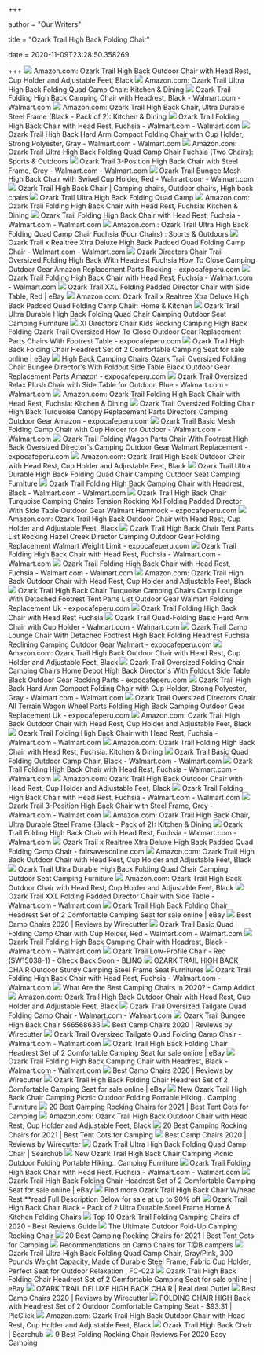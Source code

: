 +++
        
author = "Our Writers"
        
title = "Ozark Trail High Back Folding Chair"
        
date = 2020-11-09T23:28:50.358269
        
+++
[ ![](https://images-na.ssl-images-amazon.com/images/I/71icPMDhMZL._AC_SL1500_.jpg)](https://images-na.ssl-images-amazon.com/images/I/71icPMDhMZL._AC_SL1500_.jpg) Amazon.com: Ozark Trail High Back Outdoor Chair with Head Rest, Cup Holder  and Adjustable Feet, Black
[ ![](https://images-na.ssl-images-amazon.com/images/I/41LGTMqWBbL._AC_.jpg)](https://images-na.ssl-images-amazon.com/images/I/41LGTMqWBbL._AC_.jpg) Amazon.com: Ozark Trail Ultra High Back Folding Quad Camp Chair: Kitchen &  Dining
[ ![](https://i5.walmartimages.com/asr/97d67259-1e66-48c9-b180-be1c11954624_1.cc828308831f0b7b9a004f4e6c8f1084.jpeg)](https://i5.walmartimages.com/asr/97d67259-1e66-48c9-b180-be1c11954624_1.cc828308831f0b7b9a004f4e6c8f1084.jpeg) Ozark Trail Folding High Back Camping Chair with Headrest, Black -  Walmart.com - Walmart.com
[ ![](https://images-na.ssl-images-amazon.com/images/I/61f1yD4-okL._AC_SL1000_.jpg)](https://images-na.ssl-images-amazon.com/images/I/61f1yD4-okL._AC_SL1000_.jpg) Amazon.com: Ozark Trail High Back Chair, Ultra Durable Steel Frame (Black -  Pack of 2): Kitchen & Dining
[ ![](https://i5.walmartimages.com/asr/536af104-dbc3-4f44-9965-58a02dc05bb8.1bffb83ec2735b1cf3af43994c3e668b.jpeg)](https://i5.walmartimages.com/asr/536af104-dbc3-4f44-9965-58a02dc05bb8.1bffb83ec2735b1cf3af43994c3e668b.jpeg) Ozark Trail Folding High Back Chair with Head Rest, Fuchsia - Walmart.com -  Walmart.com
[ ![](https://i5.walmartimages.com/asr/bff391e0-1a0a-4481-9641-5a450686d1eb_1.4bae87e4b6caff021bfe33912d50c0ce.jpeg)](https://i5.walmartimages.com/asr/bff391e0-1a0a-4481-9641-5a450686d1eb_1.4bae87e4b6caff021bfe33912d50c0ce.jpeg) Ozark Trail High Back Hard Arm Compact Folding Chair with Cup Holder,  Strong Polyester, Gray - Walmart.com - Walmart.com
[ ![](https://images-na.ssl-images-amazon.com/images/I/51GZMColJaL._AC_SX425_.jpg)](https://images-na.ssl-images-amazon.com/images/I/51GZMColJaL._AC_SX425_.jpg) Amazon.com: Ozark Trail Ultra High Back Folding Quad Camp Chair Fuchsia  (Two Chairs): Sports & Outdoors
[ ![](https://i5.walmartimages.com/asr/eaa1158b-8145-46cf-bd35-ce49a4510ccc_1.74140107e9a9aa6ca1c32d59853ffad5.jpeg?odnWidth=612&odnHeight=612&odnBg=ffffff)](https://i5.walmartimages.com/asr/eaa1158b-8145-46cf-bd35-ce49a4510ccc_1.74140107e9a9aa6ca1c32d59853ffad5.jpeg?odnWidth=612&odnHeight=612&odnBg=ffffff) Ozark Trail 3-Position High Back Chair with Steel Frame, Grey - Walmart.com  - Walmart.com
[ ![](https://i5.walmartimages.com/asr/8439a7cd-e969-48e1-889d-24aa21affff4_2.ec3038b5a1eb3cde490a5973d3768c65.jpeg)](https://i5.walmartimages.com/asr/8439a7cd-e969-48e1-889d-24aa21affff4_2.ec3038b5a1eb3cde490a5973d3768c65.jpeg) Ozark Trail Bungee Mesh High Back Chair with Swivel Cup Holder, Red -  Walmart.com - Walmart.com
[ ![](https://i.pinimg.com/originals/0b/ea/ca/0beacadc81e72ab75dbe9e4c64f328e2.jpg)](https://i.pinimg.com/originals/0b/ea/ca/0beacadc81e72ab75dbe9e4c64f328e2.jpg) Ozark Trail High Back Chair | Camping chairs, Outdoor chairs, High back  chairs
[ ![](https://images.campingchair.biz/l-m/ultra-back-folding-quad-camp-xe2mI_FUX-WxGQ.jpg)](https://images.campingchair.biz/l-m/ultra-back-folding-quad-camp-xe2mI_FUX-WxGQ.jpg) Ozark Trail Ultra High Back Folding Quad Camp
[ ![](https://images-na.ssl-images-amazon.com/images/I/71yrOaYsYxL._AC_SL1000_.jpg)](https://images-na.ssl-images-amazon.com/images/I/71yrOaYsYxL._AC_SL1000_.jpg) Amazon.com: Ozark Trail Folding High Back Chair with Head Rest, Fuchsia:  Kitchen & Dining
[ ![](https://i5.walmartimages.com/asr/26696fe0-9e21-4125-99d2-d5685e2d99ac.09e333f0c12b16bb23910f0cebf9e9b9.jpeg)](https://i5.walmartimages.com/asr/26696fe0-9e21-4125-99d2-d5685e2d99ac.09e333f0c12b16bb23910f0cebf9e9b9.jpeg) Ozark Trail Folding High Back Chair with Head Rest, Fuchsia - Walmart.com -  Walmart.com
[ ![](https://images-na.ssl-images-amazon.com/images/I/61CTii2Q%2BWL._AC_SX425_.jpg)](https://images-na.ssl-images-amazon.com/images/I/61CTii2Q%2BWL._AC_SX425_.jpg) Amazon.com : Ozark Trail Ultra High Back Folding Quad Camp Chair Fuchsia  (Four Chairs) : Sports & Outdoors
[ ![](https://i5.walmartimages.com/asr/f332755f-7f61-4c7b-bc9b-4f77aa1e93ff_1.441d3750b5c7380c766a0e82fad15791.jpeg)](https://i5.walmartimages.com/asr/f332755f-7f61-4c7b-bc9b-4f77aa1e93ff_1.441d3750b5c7380c766a0e82fad15791.jpeg) Ozark Trail x Realtree Xtra Deluxe High Back Padded Quad Folding Camp Chair  - Walmart.com - Walmart.com
[ ![](https://www.expocafeperu.com/w/2019/12/ozark-directors-chair-ozark-trail-oversized-folding-chair-ozark-trail-high-back-chair-with-headrest-fuchsia-ozark-trail-oversized-chair-how-to-close.jpg)](https://www.expocafeperu.com/w/2019/12/ozark-directors-chair-ozark-trail-oversized-folding-chair-ozark-trail-high-back-chair-with-headrest-fuchsia-ozark-trail-oversized-chair-how-to-close.jpg) Ozark Directors Chair Trail Oversized Folding High Back With Headrest  Fuchsia How To Close Camping Outdoor Gear Amazon Replacement Parts Rocking  - expocafeperu.com
[ ![](https://i5.walmartimages.com/asr/b9791fd4-9f88-42e3-963a-5e3e04d9ad1d.2cea6b3696d432538dd484ac823c2b53.jpeg)](https://i5.walmartimages.com/asr/b9791fd4-9f88-42e3-963a-5e3e04d9ad1d.2cea6b3696d432538dd484ac823c2b53.jpeg) Ozark Trail Folding High Back Chair with Head Rest, Fuchsia - Walmart.com -  Walmart.com
[ ![](https://app.skufetch.com/images.tmp/Ozark_Trail_XXL_Fold_7175_0_res.jpeg)](https://app.skufetch.com/images.tmp/Ozark_Trail_XXL_Fold_7175_0_res.jpeg) Ozark Trail XXL Folding Padded Director Chair with Side Table, Red | eBay
[ ![](https://images-na.ssl-images-amazon.com/images/I/51SCid-NDUL._AC_.jpg)](https://images-na.ssl-images-amazon.com/images/I/51SCid-NDUL._AC_.jpg) Amazon.com: Ozark Trail x Realtree Xtra Deluxe High Back Padded Quad Folding  Camp Chair: Home & Kitchen
[ ![](https://i5.walmartimages.ca/images/Large/031/204/6000201031204.jpg)](https://i5.walmartimages.ca/images/Large/031/204/6000201031204.jpg) Ozark Trail Ultra Durable High Back Folding Quad Chair Camping Outdoor Seat  Camping Furniture
[ ![](https://www.expocafeperu.com/w/2019/12/xl-directors-chair-kids-rocking-camping-chair-high-back-folding-chair-ozark-trail-oversized-chair-how-to-close.jpg)](https://www.expocafeperu.com/w/2019/12/xl-directors-chair-kids-rocking-camping-chair-high-back-folding-chair-ozark-trail-oversized-chair-how-to-close.jpg) Xl Directors Chair Kids Rocking Camping High Back Folding Ozark Trail  Oversized How To Close Outdoor Gear Replacement Parts Chairs With Footrest  Table - expocafeperu.com
[ ![](https://i.ebayimg.com/images/g/iKcAAOSw721fkNxG/s-l225.jpg)](https://i.ebayimg.com/images/g/iKcAAOSw721fkNxG/s-l225.jpg) Ozark Trail High Back Folding Chair Headrest Set of 2 Comfortable Camping  Seat for sale online | eBay
[ ![](https://www.expocafeperu.com/w/2019/12/high-back-camping-chairs-ozark-trail-oversized-folding-chair-ozark-trail-high-back-bungee-chair-ozark-trail-directors-chair-with-foldout-side-table-camping-chair-black.jpg)](https://www.expocafeperu.com/w/2019/12/high-back-camping-chairs-ozark-trail-oversized-folding-chair-ozark-trail-high-back-bungee-chair-ozark-trail-directors-chair-with-foldout-side-table-camping-chair-black.jpg) High Back Camping Chairs Ozark Trail Oversized Folding Chair Bungee  Director's With Foldout Side Table Black Outdoor Gear Replacement Parts  Amazon - expocafeperu.com
[ ![](https://i5.walmartimages.com/asr/9421181e-cb4f-4d1e-810c-54c5eb2a6d1d_1.2165e7a9ecd11b8bfc2f5509f51d83f6.jpeg)](https://i5.walmartimages.com/asr/9421181e-cb4f-4d1e-810c-54c5eb2a6d1d_1.2165e7a9ecd11b8bfc2f5509f51d83f6.jpeg) Ozark Trail Oversized Relax Plush Chair with Side Table for Outdoor, Blue -  Walmart.com - Walmart.com
[ ![](https://images-na.ssl-images-amazon.com/images/I/61iXNHzEbGL._AC_SL1000_.jpg)](https://images-na.ssl-images-amazon.com/images/I/61iXNHzEbGL._AC_SL1000_.jpg) Amazon.com: Ozark Trail Folding High Back Chair with Head Rest, Fuchsia:  Kitchen & Dining
[ ![](https://www.expocafeperu.com/w/2019/12/ozark-trail-oversized-folding-chair-ozark-trail-high-back-chair-turquoise-ozark-trail-canopy-replacement-parts-ozark-directors-chair.jpg)](https://www.expocafeperu.com/w/2019/12/ozark-trail-oversized-folding-chair-ozark-trail-high-back-chair-turquoise-ozark-trail-canopy-replacement-parts-ozark-directors-chair.jpg) Ozark Trail Oversized Folding Chair High Back Turquoise Canopy Replacement  Parts Directors Camping Outdoor Gear Amazon - expocafeperu.com
[ ![](https://i5.walmartimages.com/asr/3d91c385-ca11-4e80-a51a-f5ee01c78473_1.df9f38e9371c5d7f047957c8ced0fc38.jpeg)](https://i5.walmartimages.com/asr/3d91c385-ca11-4e80-a51a-f5ee01c78473_1.df9f38e9371c5d7f047957c8ced0fc38.jpeg) Ozark Trail Basic Mesh Folding Camp Chair with Cup Holder for Outdoor -  Walmart.com - Walmart.com
[ ![](https://www.expocafeperu.com/w/2019/12/ozark-trail-folding-wagon-parts-ozark-trail-chair-with-footrest-ozark-trail-high-back-chair-ozark-trail-oversized-directors-camping-chair.jpg)](https://www.expocafeperu.com/w/2019/12/ozark-trail-folding-wagon-parts-ozark-trail-chair-with-footrest-ozark-trail-high-back-chair-ozark-trail-oversized-directors-camping-chair.jpg) Ozark Trail Folding Wagon Parts Chair With Footrest High Back Oversized  Director's Camping Outdoor Gear Walmart Replacement - expocafeperu.com
[ ![](https://images-na.ssl-images-amazon.com/images/I/41b6yEiD0GL._AC_.jpg)](https://images-na.ssl-images-amazon.com/images/I/41b6yEiD0GL._AC_.jpg) Amazon.com: Ozark Trail High Back Outdoor Chair with Head Rest, Cup Holder  and Adjustable Feet, Black
[ ![](https://i5.walmartimages.ca/images/Large/031/202/6000201031202.jpg)](https://i5.walmartimages.ca/images/Large/031/202/6000201031202.jpg) Ozark Trail Ultra Durable High Back Folding Quad Chair Camping Outdoor Seat  Camping Furniture
[ ![](https://i5.walmartimages.com/asr/b3ea1f04-dd7c-424c-bb55-6a37a2ded8cf_1.eb7e90d0d6471f1900bff80c1a158354.jpeg)](https://i5.walmartimages.com/asr/b3ea1f04-dd7c-424c-bb55-6a37a2ded8cf_1.eb7e90d0d6471f1900bff80c1a158354.jpeg) Ozark Trail Folding High Back Camping Chair with Headrest, Black -  Walmart.com - Walmart.com
[ ![](https://www.expocafeperu.com/w/2019/12/ozark-trail-high-back-chair-turquoise-camping-chairs-ozark-tension-rocking-chair-ozark-trail-xxl-folding-padded-director-chair-with-side-table.jpg)](https://www.expocafeperu.com/w/2019/12/ozark-trail-high-back-chair-turquoise-camping-chairs-ozark-tension-rocking-chair-ozark-trail-xxl-folding-padded-director-chair-with-side-table.jpg) Ozark Trail High Back Chair Turquoise Camping Chairs Tension Rocking Xxl  Folding Padded Director With Side Table Outdoor Gear Walmart Hammock -  expocafeperu.com
[ ![](https://images-na.ssl-images-amazon.com/images/I/419KwckPaDL._SR600%2C315_PIWhiteStrip%2CBottomLeft%2C0%2C35_PIStarRatingFOURANDHALF%2CBottomLeft%2C360%2C-6_SR600%2C315_ZA34%2C445%2C290%2C400%2C400%2CAmazonEmberBold%2C12%2C4%2C0%2C0%2C5_SCLZZZZZZZ_FMpng_BG255%2C255%2C255.jpg)](https://images-na.ssl-images-amazon.com/images/I/419KwckPaDL._SR600%2C315_PIWhiteStrip%2CBottomLeft%2C0%2C35_PIStarRatingFOURANDHALF%2CBottomLeft%2C360%2C-6_SR600%2C315_ZA34%2C445%2C290%2C400%2C400%2CAmazonEmberBold%2C12%2C4%2C0%2C0%2C5_SCLZZZZZZZ_FMpng_BG255%2C255%2C255.jpg) Amazon.com: Ozark Trail High Back Outdoor Chair with Head Rest, Cup Holder  and Adjustable Feet, Black
[ ![](https://www.expocafeperu.com/w/2019/12/ozark-trail-high-back-chair-ozark-trail-tent-parts-list-ozark-trail-rocking-chair-ozark-trail-hazel-creek-director-rocking-chair.jpg)](https://www.expocafeperu.com/w/2019/12/ozark-trail-high-back-chair-ozark-trail-tent-parts-list-ozark-trail-rocking-chair-ozark-trail-hazel-creek-director-rocking-chair.jpg) Ozark Trail High Back Chair Tent Parts List Rocking Hazel Creek Director  Camping Outdoor Gear Folding Replacement Walmart Weight Limit -  expocafeperu.com
[ ![](https://i5.walmartimages.com/asr/3d128179-d50a-4a72-b256-ba64261104f2.4c0871ba0f632793b793b72ddaa93577.jpeg)](https://i5.walmartimages.com/asr/3d128179-d50a-4a72-b256-ba64261104f2.4c0871ba0f632793b793b72ddaa93577.jpeg) Ozark Trail Folding High Back Chair with Head Rest, Fuchsia - Walmart.com -  Walmart.com
[ ![](https://a.sellpoint.net/a/NYv1Pwpo.jpg)](https://a.sellpoint.net/a/NYv1Pwpo.jpg) Ozark Trail Folding High Back Chair with Head Rest, Fuchsia - Walmart.com -  Walmart.com
[ ![](https://images-na.ssl-images-amazon.com/images/I/71Streu5DBL._AC_UL160_SR160,160_.jpg)](https://images-na.ssl-images-amazon.com/images/I/71Streu5DBL._AC_UL160_SR160,160_.jpg) Amazon.com: Ozark Trail High Back Outdoor Chair with Head Rest, Cup Holder  and Adjustable Feet, Black
[ ![](https://www.expocafeperu.com/w/2019/12/ozark-trail-high-back-chair-turquoise-camping-chairs-ozark-trail-camp-lounge-chair-with-detached-footrest-ozark-trail-tent-parts-list.jpg)](https://www.expocafeperu.com/w/2019/12/ozark-trail-high-back-chair-turquoise-camping-chairs-ozark-trail-camp-lounge-chair-with-detached-footrest-ozark-trail-tent-parts-list.jpg) Ozark Trail High Back Chair Turquoise Camping Chairs Camp Lounge With  Detached Footrest Tent Parts List Outdoor Gear Walmart Folding Replacement  Uk - expocafeperu.com
[ ![](https://images-na.ssl-images-amazon.com/images/I/51R70UF8n1L._AC_SY355_.jpg)](https://images-na.ssl-images-amazon.com/images/I/51R70UF8n1L._AC_SY355_.jpg) Ozark Trail Folding High Back Chair with Head Rest Fuchsia
[ ![](https://i5.walmartimages.com/asr/d6f6d093-dfa8-4009-9575-bd7edf8bb5b1_1.c8bdc1fe858c4a5214848ba543844390.jpeg)](https://i5.walmartimages.com/asr/d6f6d093-dfa8-4009-9575-bd7edf8bb5b1_1.c8bdc1fe858c4a5214848ba543844390.jpeg) Ozark Trail Quad-Folding Basic Hard Arm Chair with Cup Holder - Walmart.com  - Walmart.com
[ ![](https://www.expocafeperu.com/w/2019/12/ozark-trail-camp-lounge-chair-with-detached-footrest-ozark-trail-high-back-chair-ozark-trail-folding-high-back-chair-with-headrest-fuchsia-ozark-trail-reclining-camp-chair.jpg)](https://www.expocafeperu.com/w/2019/12/ozark-trail-camp-lounge-chair-with-detached-footrest-ozark-trail-high-back-chair-ozark-trail-folding-high-back-chair-with-headrest-fuchsia-ozark-trail-reclining-camp-chair.jpg) Ozark Trail Camp Lounge Chair With Detached Footrest High Back Folding  Headrest Fuchsia Reclining Camping Outdoor Gear Walmart - expocafeperu.com
[ ![](https://images-na.ssl-images-amazon.com/images/I/81AkUjQ1h8L._AC_UL320_SR252,320_.jpg)](https://images-na.ssl-images-amazon.com/images/I/81AkUjQ1h8L._AC_UL320_SR252,320_.jpg) Amazon.com: Ozark Trail High Back Outdoor Chair with Head Rest, Cup Holder  and Adjustable Feet, Black
[ ![](https://www.expocafeperu.com/w/2019/12/ozark-trail-oversized-folding-chair-camping-chairs-home-depot-ozark-trail-high-back-chair-ozark-trail-directors-chair-with-foldout-side-table-camping-chair-black.jpg)](https://www.expocafeperu.com/w/2019/12/ozark-trail-oversized-folding-chair-camping-chairs-home-depot-ozark-trail-high-back-chair-ozark-trail-directors-chair-with-foldout-side-table-camping-chair-black.jpg) Ozark Trail Oversized Folding Chair Camping Chairs Home Depot High Back  Director's With Foldout Side Table Black Outdoor Gear Rocking Parts -  expocafeperu.com
[ ![](https://i5.walmartimages.com/asr/6ba999cf-8310-4691-bd52-9fd9def82ecc_1.552a609bb4d3aeeb6f297a0def97ea71.jpeg)](https://i5.walmartimages.com/asr/6ba999cf-8310-4691-bd52-9fd9def82ecc_1.552a609bb4d3aeeb6f297a0def97ea71.jpeg) Ozark Trail High Back Hard Arm Compact Folding Chair with Cup Holder,  Strong Polyester, Gray - Walmart.com - Walmart.com
[ ![](https://www.expocafeperu.com/w/2019/12/ozark-trail-oversized-directors-chair-ozark-trail-all-terrain-wagon-wheel-parts-ozark-trail-folding-wagon-parts-ozark-trail-high-back-chair.jpg)](https://www.expocafeperu.com/w/2019/12/ozark-trail-oversized-directors-chair-ozark-trail-all-terrain-wagon-wheel-parts-ozark-trail-folding-wagon-parts-ozark-trail-high-back-chair.jpg) Ozark Trail Oversized Directors Chair All Terrain Wagon Wheel Parts Folding  High Back Camping Outdoor Gear Replacement Uk - expocafeperu.com
[ ![](https://images-na.ssl-images-amazon.com/images/I/710hu0a1pzL._AC_UL320_SR296,320_.jpg)](https://images-na.ssl-images-amazon.com/images/I/710hu0a1pzL._AC_UL320_SR296,320_.jpg) Amazon.com: Ozark Trail High Back Outdoor Chair with Head Rest, Cup Holder  and Adjustable Feet, Black
[ ![](https://i5.walmartimages.com/dfw/6e29e393-5770/k2-_be55899d-aa8f-4a16-91c0-6174ca1ef3ba.v1.jpg)](https://i5.walmartimages.com/dfw/6e29e393-5770/k2-_be55899d-aa8f-4a16-91c0-6174ca1ef3ba.v1.jpg) Ozark Trail Folding High Back Chair with Head Rest, Fuchsia - Walmart.com -  Walmart.com
[ ![](https://images-na.ssl-images-amazon.com/images/I/614lC0I%2BqJL._AC_SL1000_.jpg)](https://images-na.ssl-images-amazon.com/images/I/614lC0I%2BqJL._AC_SL1000_.jpg) Amazon.com: Ozark Trail Folding High Back Chair with Head Rest, Fuchsia:  Kitchen & Dining
[ ![](https://i5.walmartimages.com/asr/09350353-aa21-4659-b34b-0beee1c8f480_1.6fcb980b1a100032af8df86a33fe1047.jpeg)](https://i5.walmartimages.com/asr/09350353-aa21-4659-b34b-0beee1c8f480_1.6fcb980b1a100032af8df86a33fe1047.jpeg) Ozark Trail Basic Quad Folding Outdoor Camp Chair, Black - Walmart.com -  Walmart.com
[ ![](https://a.sellpoint.net/a/VoezevdY.jpg)](https://a.sellpoint.net/a/VoezevdY.jpg) Ozark Trail Folding High Back Chair with Head Rest, Fuchsia - Walmart.com -  Walmart.com
[ ![](https://images-na.ssl-images-amazon.com/images/I/61qTv0ZkB7L._AC_UL160_SR160,160_.jpg)](https://images-na.ssl-images-amazon.com/images/I/61qTv0ZkB7L._AC_UL160_SR160,160_.jpg) Amazon.com: Ozark Trail High Back Outdoor Chair with Head Rest, Cup Holder  and Adjustable Feet, Black
[ ![](https://i5.walmartimages.com/dfw/6e29e393-d40b/k2-_a0275644-81b4-479e-a4e2-21c5642cbc53.v1.jpg)](https://i5.walmartimages.com/dfw/6e29e393-d40b/k2-_a0275644-81b4-479e-a4e2-21c5642cbc53.v1.jpg) Ozark Trail Folding High Back Chair with Head Rest, Fuchsia - Walmart.com -  Walmart.com
[ ![](https://i5.walmartimages.com/asr/49970975-d08d-49e5-8eef-f73976f7f58a_1.647f800fadbd196064a8d6ab72674a87.jpeg)](https://i5.walmartimages.com/asr/49970975-d08d-49e5-8eef-f73976f7f58a_1.647f800fadbd196064a8d6ab72674a87.jpeg) Ozark Trail 3-Position High Back Chair with Steel Frame, Grey - Walmart.com  - Walmart.com
[ ![](https://images-na.ssl-images-amazon.com/images/I/71i4e9MYGUL._AC_UL160_SR160,160_.jpg)](https://images-na.ssl-images-amazon.com/images/I/71i4e9MYGUL._AC_UL160_SR160,160_.jpg) Amazon.com: Ozark Trail High Back Chair, Ultra Durable Steel Frame (Black -  Pack of 2): Kitchen & Dining
[ ![](https://a.sellpoint.net/a/DGnbmO8G.jpg)](https://a.sellpoint.net/a/DGnbmO8G.jpg) Ozark Trail Folding High Back Chair with Head Rest, Fuchsia - Walmart.com -  Walmart.com
[ ![](https://fairsavesonline.com/i5/dfw/dce07b8c-75d2/k2-_a74ad8cb-ec10-449a-b2d9-b79c886f85a7.v2.jpg)](https://fairsavesonline.com/i5/dfw/dce07b8c-75d2/k2-_a74ad8cb-ec10-449a-b2d9-b79c886f85a7.v2.jpg) Ozark Trail x Realtree Xtra Deluxe High Back Padded Quad Folding Camp Chair  - fairsavesonline.com
[ ![](https://images-na.ssl-images-amazon.com/images/I/41fBR4O4E-L._AC_.jpg)](https://images-na.ssl-images-amazon.com/images/I/41fBR4O4E-L._AC_.jpg) Amazon.com: Ozark Trail High Back Outdoor Chair with Head Rest, Cup Holder  and Adjustable Feet, Black
[ ![](https://i.ebayimg.com/images/g/tFoAAOSwrfFeI2NX/s-l640.jpg)](https://i.ebayimg.com/images/g/tFoAAOSwrfFeI2NX/s-l640.jpg) Ozark Trail Ultra Durable High Back Folding Quad Chair Camping Outdoor Seat  Camping Furniture
[ ![](https://images-na.ssl-images-amazon.com/images/I/411Zk5EEHkL._AC_.jpg)](https://images-na.ssl-images-amazon.com/images/I/411Zk5EEHkL._AC_.jpg) Amazon.com: Ozark Trail High Back Outdoor Chair with Head Rest, Cup Holder  and Adjustable Feet, Black
[ ![](https://i5.walmartimages.com/asr/7b3e2712-e1cb-47ae-9da0-4d2435b5e272_1.aab77721d3f0dc194647d414084f6048.jpeg)](https://i5.walmartimages.com/asr/7b3e2712-e1cb-47ae-9da0-4d2435b5e272_1.aab77721d3f0dc194647d414084f6048.jpeg) Ozark Trail XXL Folding Padded Director Chair with Side Table - Walmart.com  - Walmart.com
[ ![](https://i.ebayimg.com/images/g/HEsAAOSw4sFfkRMT/s-l225.jpg)](https://i.ebayimg.com/images/g/HEsAAOSw4sFfkRMT/s-l225.jpg) Ozark Trail High Back Folding Chair Headrest Set of 2 Comfortable Camping  Seat for sale online | eBay
[ ![](https://cdn.thewirecutter.com/wp-content/uploads/2017/08/camping-chairs-2x1-fullres-28-1024x512.jpg)](https://cdn.thewirecutter.com/wp-content/uploads/2017/08/camping-chairs-2x1-fullres-28-1024x512.jpg) Best Camp Chairs 2020 | Reviews by Wirecutter
[ ![](https://i5.walmartimages.com/asr/89bcab34-cc62-4d74-bcd1-ccb8cf6c851b.5060a69ff5ef860ea300e572eb10a418.jpeg)](https://i5.walmartimages.com/asr/89bcab34-cc62-4d74-bcd1-ccb8cf6c851b.5060a69ff5ef860ea300e572eb10a418.jpeg) Ozark Trail Basic Quad Folding Camp Chair with Cup Holder, Red -  Walmart.com - Walmart.com
[ ![](https://i5.walmartimages.com/asr/291fdc93-7fe2-4e90-b26e-33796413afc9_1.f1c08778b38051e6caa48d4ad7e7b70a.jpeg)](https://i5.walmartimages.com/asr/291fdc93-7fe2-4e90-b26e-33796413afc9_1.f1c08778b38051e6caa48d4ad7e7b70a.jpeg) Ozark Trail Folding High Back Camping Chair with Headrest, Black -  Walmart.com - Walmart.com
[ ![](https://inventory-photos-0.global.ssl.fastly.net/3792996/original/fe01bbf629cb.jpg.jpg?1503125963)](https://inventory-photos-0.global.ssl.fastly.net/3792996/original/fe01bbf629cb.jpg.jpg?1503125963) Ozark Trail Low-Profile Chair - Red (SW15038-1) - Check Back Soon - BLINQ
[ ![](https://images-na.ssl-images-amazon.com/images/I/41uJFfdzoeL._AC_.jpg)](https://images-na.ssl-images-amazon.com/images/I/41uJFfdzoeL._AC_.jpg) OZARK TRAIL HIGH BACK CHAIR Outdoor Sturdy Camping Steel Frame Seat  Furnitures
[ ![](https://a.sellpoint.net/a/0YZ1lNOo.jpg)](https://a.sellpoint.net/a/0YZ1lNOo.jpg) Ozark Trail Folding High Back Chair with Head Rest, Fuchsia - Walmart.com -  Walmart.com
[ ![](https://campaddict.com/wp-content/uploads/Strongback-high-backed-camp-chair-dgbg.jpg)](https://campaddict.com/wp-content/uploads/Strongback-high-backed-camp-chair-dgbg.jpg) What Are the Best Camping Chairs in 2020? - Camp Addict
[ ![](https://images-na.ssl-images-amazon.com/images/I/619c6PUHl1L._AC_UL160_SR160,160_.jpg)](https://images-na.ssl-images-amazon.com/images/I/619c6PUHl1L._AC_UL160_SR160,160_.jpg) Amazon.com: Ozark Trail High Back Outdoor Chair with Head Rest, Cup Holder  and Adjustable Feet, Black
[ ![](https://i5.walmartimages.com/asr/fdc90637-e197-4a74-b582-b7c7fd039719_1.d7c9a435a3f5337bc891b5a467e26c5a.jpeg)](https://i5.walmartimages.com/asr/fdc90637-e197-4a74-b582-b7c7fd039719_1.d7c9a435a3f5337bc891b5a467e26c5a.jpeg) Ozark Trail Oversized Tailgate Quad Folding Camp Chair - Walmart.com -  Walmart.com
[ ![](http://www.valleygoldparty.com/image/cache/data/category_17/Ozark%20Trail%20Bungee%20High%20Back%20Chair%20%20%20566568636_5-500x500_0.jpg)](http://www.valleygoldparty.com/image/cache/data/category_17/Ozark%20Trail%20Bungee%20High%20Back%20Chair%20%20%20566568636_5-500x500_0.jpg) Ozark Trail Bungee High Back Chair 566568636
[ ![](https://d1b5h9psu9yexj.cloudfront.net/16109/Coleman-Oversized-Quad-Chair-With-Cooler_20180222-195252_full.jpg)](https://d1b5h9psu9yexj.cloudfront.net/16109/Coleman-Oversized-Quad-Chair-With-Cooler_20180222-195252_full.jpg) Best Camp Chairs 2020 | Reviews by Wirecutter
[ ![](https://i5.walmartimages.com/asr/765a5769-44cf-49b8-a6be-fbd9d24aa5ab_1.bdc45909bf1044703cc7aeacbba7c783.jpeg)](https://i5.walmartimages.com/asr/765a5769-44cf-49b8-a6be-fbd9d24aa5ab_1.bdc45909bf1044703cc7aeacbba7c783.jpeg) Ozark Trail Oversized Tailgate Quad Folding Camp Chair - Walmart.com -  Walmart.com
[ ![](https://i.ebayimg.com/images/g/ay4AAOSw3v5Yszok/s-l140.jpg)](https://i.ebayimg.com/images/g/ay4AAOSw3v5Yszok/s-l140.jpg) Ozark Trail High Back Folding Chair Headrest Set of 2 Comfortable Camping  Seat for sale online | eBay
[ ![](https://i5.walmartimages.com/asr/ed4305ad-bb0d-4d91-a9ed-e9f1f6e9d1b8_1.c48ebc1c3e2c54347c73b3a8151f5cbc.jpeg)](https://i5.walmartimages.com/asr/ed4305ad-bb0d-4d91-a9ed-e9f1f6e9d1b8_1.c48ebc1c3e2c54347c73b3a8151f5cbc.jpeg) Ozark Trail Folding High Back Camping Chair with Headrest, Black -  Walmart.com - Walmart.com
[ ![](https://d1b5h9psu9yexj.cloudfront.net/16125/REI-Camp-Chair---Kids---_20180907-190137_full.jpg)](https://d1b5h9psu9yexj.cloudfront.net/16125/REI-Camp-Chair---Kids---_20180907-190137_full.jpg) Best Camp Chairs 2020 | Reviews by Wirecutter
[ ![](https://i.ebayimg.com/images/g/4swAAOSwQSBfbfpD/s-l225.jpg)](https://i.ebayimg.com/images/g/4swAAOSwQSBfbfpD/s-l225.jpg) Ozark Trail High Back Folding Chair Headrest Set of 2 Comfortable Camping  Seat for sale online | eBay
[ ![](https://images-na.ssl-images-amazon.com/images/I/71Ww%2BX4m%2B-L._AC_SL1500_.jpg)](https://images-na.ssl-images-amazon.com/images/I/71Ww%2BX4m%2B-L._AC_SL1500_.jpg) New Ozark Trail High Back Chair Camping Picnic Outdoor Folding Portable  Hiking.. Camping Furniture
[ ![](https://besttentcotsforcamping.com/wp-content/uploads/2019/01/NEMO-Stargaze-Recliner-Luxury-Chair.jpg)](https://besttentcotsforcamping.com/wp-content/uploads/2019/01/NEMO-Stargaze-Recliner-Luxury-Chair.jpg) 20 Best Camping Rocking Chairs for 2021 | Best Tent Cots for Camping
[ ![](https://images-na.ssl-images-amazon.com/images/I/61d-aOTu4uL._AC_UL160_SR160,160_.jpg)](https://images-na.ssl-images-amazon.com/images/I/61d-aOTu4uL._AC_UL160_SR160,160_.jpg) Amazon.com: Ozark Trail High Back Outdoor Chair with Head Rest, Cup Holder  and Adjustable Feet, Black
[ ![](https://besttentcotsforcamping.com/wp-content/uploads/2018/06/Kamp-Rite-Folding-Rocking-Chair.jpg)](https://besttentcotsforcamping.com/wp-content/uploads/2018/06/Kamp-Rite-Folding-Rocking-Chair.jpg) 20 Best Camping Rocking Chairs for 2021 | Best Tent Cots for Camping
[ ![](https://d1b5h9psu9yexj.cloudfront.net/16110/Renetto-Original-Canopy-Chair_20180703-140046_full.png)](https://d1b5h9psu9yexj.cloudfront.net/16110/Renetto-Original-Canopy-Chair_20180703-140046_full.png) Best Camp Chairs 2020 | Reviews by Wirecutter
[ ![](https://images1.searchub.com/red-folding-trail-deluxe-arm.jpg)](https://images1.searchub.com/red-folding-trail-deluxe-arm.jpg) Ozark Trail Ultra High Back Folding Quad Camp Chair | Searchub
[ ![](https://app.skufetch.com/images.tmp/Ozark_Trail_Hazel_Cr_1382_0_res.jpeg)](https://app.skufetch.com/images.tmp/Ozark_Trail_Hazel_Cr_1382_0_res.jpeg) New Ozark Trail High Back Chair Camping Picnic Outdoor Folding Portable  Hiking.. Camping Furniture
[ ![](https://i5.walmartimages.com/dfw/6e29e393-f69b/k2-_c3552adb-8cde-4906-a8e0-39bc591b2052.v1.jpg)](https://i5.walmartimages.com/dfw/6e29e393-f69b/k2-_c3552adb-8cde-4906-a8e0-39bc591b2052.v1.jpg) Ozark Trail Folding High Back Chair with Head Rest, Fuchsia - Walmart.com -  Walmart.com
[ ![](https://i.ebayimg.com/images/g/v~MAAOSwXYtYszok/s-l140.jpg)](https://i.ebayimg.com/images/g/v~MAAOSwXYtYszok/s-l140.jpg) Ozark Trail High Back Folding Chair Headrest Set of 2 Comfortable Camping  Seat for sale online | eBay
[ ![](https://pixl.varagesale.com/http://s3.amazonaws.com/hopshop-image-store-production/135318028/76b5272d5293ec67356f8d4e06e7e147.jpg?_ver=large_uploader_thumbnail&w=640&h=640&fit=crop&s=76bd08a4bcf6b2d8c1039c0a0f64e6bd)](https://pixl.varagesale.com/http://s3.amazonaws.com/hopshop-image-store-production/135318028/76b5272d5293ec67356f8d4e06e7e147.jpg?_ver=large_uploader_thumbnail&w=640&h=640&fit=crop&s=76bd08a4bcf6b2d8c1039c0a0f64e6bd) Find more Ozark Trail High Back Chair W/head Rest **read Full Description  Below for sale at up to 90% off
[ ![](https://i5.walmartimages.ca/images/Large/516/0_2/999999-844093065160_2.jpg)](https://i5.walmartimages.ca/images/Large/516/0_2/999999-844093065160_2.jpg) Ozark Trail High Back Chair Black - Pack of 2 Ultra Durable Steel Frame  Home & Kitchen Folding Chairs
[ ![](https://m.media-amazon.com/images/I/31CKfL636LL.jpg)](https://m.media-amazon.com/images/I/31CKfL636LL.jpg) Top 10 Ozark Trail Folding Camping Chairs of 2020 - Best Reviews Guide
[ ![](http://s21377.pcdn.co/wp-content/uploads/2016/08/FreestyleRocker1.jpg)](http://s21377.pcdn.co/wp-content/uploads/2016/08/FreestyleRocker1.jpg) The Ultimate Outdoor Fold-Up Camping Rocking Chair
[ ![](https://besttentcotsforcamping.com/wp-content/uploads/2018/06/Helinox-Chair-Two-Rocker.jpg)](https://besttentcotsforcamping.com/wp-content/uploads/2018/06/Helinox-Chair-Two-Rocker.jpg) 20 Best Camping Rocking Chairs for 2021 | Best Tent Cots for Camping
[ ![](https://us.v-cdn.net/5021717/uploads/editor/p4/pjimoyrqufx1.png)](https://us.v-cdn.net/5021717/uploads/editor/p4/pjimoyrqufx1.png) Recommendations on Camp Chairs for T@B campers
[ ![](https://m.media-amazon.com/images/I/51BgBQKedvL.jpg)](https://m.media-amazon.com/images/I/51BgBQKedvL.jpg) Ozark Trail Ultra High Back Folding Quad Camp Chair, Gray/Pink, 300 Pounds  Weight Capacity, Made of Durable Steel Frame, Fabric Cup Holder, Perfect  Seat for Outdoor Relaxation , FC-023
[ ![](https://i.ebayimg.com/images/g/68YAAOSw32lYszok/s-l140.jpg)](https://i.ebayimg.com/images/g/68YAAOSw32lYszok/s-l140.jpg) Ozark Trail High Back Folding Chair Headrest Set of 2 Comfortable Camping  Seat for sale online | eBay
[ ![](https://cdn.shopify.com/s/files/1/2403/7249/products/c_0e8c8dec-eb81-435d-ab2f-cc2737245c9f_1500x.jpg?v=1593187732)](https://cdn.shopify.com/s/files/1/2403/7249/products/c_0e8c8dec-eb81-435d-ab2f-cc2737245c9f_1500x.jpg?v=1593187732) OZARK TRAIL DELUXE HIGH BACK CHAIR | Real deal Outlet
[ ![](https://d1b5h9psu9yexj.cloudfront.net/16111/GCI-Outdoor-Everywhere-Chair_20190607-202141_full.jpeg)](https://d1b5h9psu9yexj.cloudfront.net/16111/GCI-Outdoor-Everywhere-Chair_20190607-202141_full.jpeg) Best Camp Chairs 2020 | Reviews by Wirecutter
[ ![](https://www.picclickimg.com/d/l400/pict/112533102662_/Folding-Chair-High-Back-with-Headrest-Set-of.jpg)](https://www.picclickimg.com/d/l400/pict/112533102662_/Folding-Chair-High-Back-with-Headrest-Set-of.jpg) FOLDING CHAIR HIGH Back with Headrest Set of 2 Outdoor Comfortable Camping  Seat - $93.31 | PicClick
[ ![](https://images-na.ssl-images-amazon.com/images/I/31HDZY34yBL._AC_.jpg)](https://images-na.ssl-images-amazon.com/images/I/31HDZY34yBL._AC_.jpg) Amazon.com: Ozark Trail High Back Outdoor Chair with Head Rest, Cup Holder  and Adjustable Feet, Black
[ ![](https://images3.searchub.com/folding-camp-chair-jQ880VuXTP9ggw.jpg)](https://images3.searchub.com/folding-camp-chair-jQ880VuXTP9ggw.jpg) Ozark Trail High Back Chair | Searchub
[ ![](https://ws-na.amazon-adsystem.com/widgets/q?_encoding=UTF8&ASIN=B07N39LM63&Format=_SL500_&ID=AsinImage&MarketPlace=US&ServiceVersion=20070822&WS=1&tag=okpatio-20&language=en_US)](https://ws-na.amazon-adsystem.com/widgets/q?_encoding=UTF8&ASIN=B07N39LM63&Format=_SL500_&ID=AsinImage&MarketPlace=US&ServiceVersion=20070822&WS=1&tag=okpatio-20&language=en_US) 9 Best Folding Rocking Chair Reviews For 2020 Easy Camping
